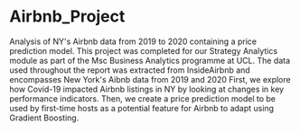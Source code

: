 # Airbnb_Project
Analysis of NY's Airbnb data from 2019 to 2020 containing a price prediction model.
This project was completed for our Strategy Analytics module as part of the Msc Business Analytics programme at UCL.
The data used throughout the report was extracted from InsideAirbnb and encompasses New York's Aibnb data from 2019 and 2020
First, we explore how Covid-19 impacted Airbnb listings in NY by looking at changes in key performance indicators.
Then, we create a price prediction model to be used by first-time hosts as a potential feature for Airbnb to adapt using Gradient Boosting.
